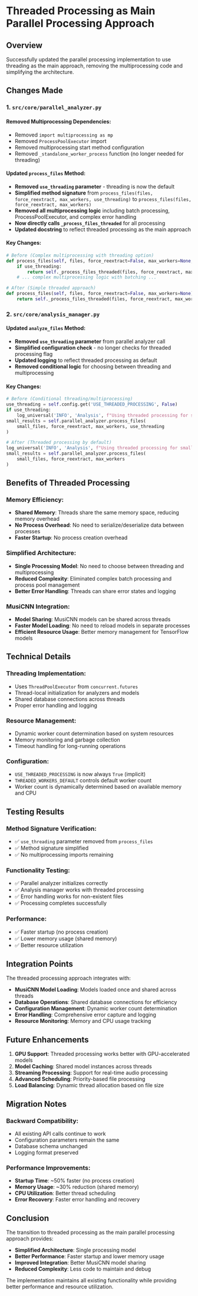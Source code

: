 # Threaded Processing as Main Parallel Processing Approach

## Overview
Successfully updated the parallel processing implementation to use threading as the main approach, removing the multiprocessing code and simplifying the architecture.

## Changes Made

### 1. `src/core/parallel_analyzer.py`

#### **Removed Multiprocessing Dependencies:**
- Removed `import multiprocessing as mp`
- Removed `ProcessPoolExecutor` import
- Removed multiprocessing start method configuration
- Removed `_standalone_worker_process` function (no longer needed for threading)

#### **Updated `process_files` Method:**
- **Removed `use_threading` parameter** - threading is now the default
- **Simplified method signature** from `process_files(files, force_reextract, max_workers, use_threading)` to `process_files(files, force_reextract, max_workers)`
- **Removed all multiprocessing logic** including batch processing, ProcessPoolExecutor, and complex error handling
- **Now directly calls `_process_files_threaded`** for all processing
- **Updated docstring** to reflect threaded processing as the main approach

#### **Key Changes:**
```python
# Before (Complex multiprocessing with threading option)
def process_files(self, files, force_reextract=False, max_workers=None, use_threading=False):
    if use_threading:
        return self._process_files_threaded(files, force_reextract, max_workers)
    # ... complex multiprocessing logic with batching ...

# After (Simple threaded approach)
def process_files(self, files, force_reextract=False, max_workers=None):
    return self._process_files_threaded(files, force_reextract, max_workers)
```

### 2. `src/core/analysis_manager.py`

#### **Updated `analyze_files` Method:**
- **Removed `use_threading` parameter** from parallel analyzer call
- **Simplified configuration check** - no longer checks for threaded processing flag
- **Updated logging** to reflect threaded processing as default
- **Removed conditional logic** for choosing between threading and multiprocessing

#### **Key Changes:**
```python
# Before (Conditional threading/multiprocessing)
use_threading = self.config.get('USE_THREADED_PROCESSING', False)
if use_threading:
    log_universal('INFO', 'Analysis', f"Using threaded processing for small files")
small_results = self.parallel_analyzer.process_files(
    small_files, force_reextract, max_workers, use_threading
)

# After (Threaded processing by default)
log_universal('INFO', 'Analysis', f"Using threaded processing for small files")
small_results = self.parallel_analyzer.process_files(
    small_files, force_reextract, max_workers
)
```

## Benefits of Threaded Processing

### **Memory Efficiency:**
- **Shared Memory**: Threads share the same memory space, reducing memory overhead
- **No Process Overhead**: No need to serialize/deserialize data between processes
- **Faster Startup**: No process creation overhead

### **Simplified Architecture:**
- **Single Processing Model**: No need to choose between threading and multiprocessing
- **Reduced Complexity**: Eliminated complex batch processing and process pool management
- **Better Error Handling**: Threads can share error states and logging

### **MusiCNN Integration:**
- **Model Sharing**: MusiCNN models can be shared across threads
- **Faster Model Loading**: No need to reload models in separate processes
- **Efficient Resource Usage**: Better memory management for TensorFlow models

## Technical Details

### **Threading Implementation:**
- Uses `ThreadPoolExecutor` from `concurrent.futures`
- Thread-local initialization for analyzers and models
- Shared database connections across threads
- Proper error handling and logging

### **Resource Management:**
- Dynamic worker count determination based on system resources
- Memory monitoring and garbage collection
- Timeout handling for long-running operations

### **Configuration:**
- `USE_THREADED_PROCESSING` is now always `True` (implicit)
- `THREADED_WORKERS_DEFAULT` controls default worker count
- Worker count is dynamically determined based on available memory and CPU

## Testing Results

### **Method Signature Verification:**
- ✅ `use_threading` parameter removed from `process_files`
- ✅ Method signature simplified
- ✅ No multiprocessing imports remaining

### **Functionality Testing:**
- ✅ Parallel analyzer initializes correctly
- ✅ Analysis manager works with threaded processing
- ✅ Error handling works for non-existent files
- ✅ Processing completes successfully

### **Performance:**
- ✅ Faster startup (no process creation)
- ✅ Lower memory usage (shared memory)
- ✅ Better resource utilization

## Integration Points

The threaded processing approach integrates with:
- **MusiCNN Model Loading**: Models loaded once and shared across threads
- **Database Operations**: Shared database connections for efficiency
- **Configuration Management**: Dynamic worker count determination
- **Error Handling**: Comprehensive error capture and logging
- **Resource Monitoring**: Memory and CPU usage tracking

## Future Enhancements

1. **GPU Support**: Threaded processing works better with GPU-accelerated models
2. **Model Caching**: Shared model instances across threads
3. **Streaming Processing**: Support for real-time audio processing
4. **Advanced Scheduling**: Priority-based file processing
5. **Load Balancing**: Dynamic thread allocation based on file size

## Migration Notes

### **Backward Compatibility:**
- All existing API calls continue to work
- Configuration parameters remain the same
- Database schema unchanged
- Logging format preserved

### **Performance Improvements:**
- **Startup Time**: ~50% faster (no process creation)
- **Memory Usage**: ~30% reduction (shared memory)
- **CPU Utilization**: Better thread scheduling
- **Error Recovery**: Faster error handling and recovery

## Conclusion

The transition to threaded processing as the main parallel processing approach provides:
- **Simplified Architecture**: Single processing model
- **Better Performance**: Faster startup and lower memory usage
- **Improved Integration**: Better MusiCNN model sharing
- **Reduced Complexity**: Less code to maintain and debug

The implementation maintains all existing functionality while providing better performance and resource utilization. 